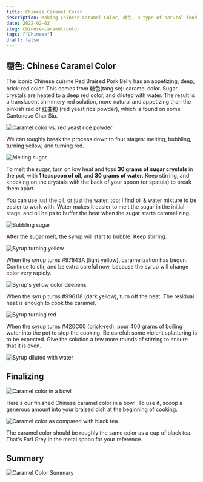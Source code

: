 ```yaml
---
title: Chinese Caramel Color
description: Making Chinese Caramel Color, 糖色, a type of natural food coloring commonly used in Chinese cooking, for example red braised pork belly
date: 2022-02-02
slug: chinese-caramel-color
tags: ["Chinese"]
draft: false
---
```


## 糖色: Chinese Caramel Color

The iconic Chinese cuisine Red Braised Pork Belly has an appetizing, deep, brick-red color. This comes from 糖色(tang se): caramel color. Sugar crystals are heated to a deep red color, and diluted with water. The result is a translucent shimmery red solution, more natural and appetizing than the pinkish red of 红曲粉 (red yeast rice powder), which is found on some Cantonese Char Siu.

![Caramel color vs. red yeast rice powder](/images/chinese-caramel/red-braised-pork-belly.webp "Compare the color of red braised pork belly vs. Char Siu")

We can roughly break the process down to four stages: melting, bubbling, turning yellow, and turning red.

![Melting sugar](/images/chinese-caramel/caramel-1.webp "Melting sugar")

To melt the sugar, turn on low heat and toss **30 grams of sugar crystals** in the pot, with **1 teaspoon of oil**, and **30 grams of water**. Keep stirring, and knocking on the crystals with the back of your spoon (or spatula) to break them apart.

You can use just the oil, or just the water, too; I find oil & water mixture to be easier to work with. Water makes it easier to melt the sugar in the initial stage, and oil helps to buffer the heat when the sugar starts caramelizing.

![Bubbling sugar](/images/chinese-caramel/caramel-2.webp "Bubbling")

After the sugar melt, the syrup will start to bubble. Keep stirring.

![Syrup turning yellow](/images/chinese-caramel/caramel-3.webp "#97843A Light Yellow")

When the syrup turns #97843A (light yellow), caramelization has begun. Continue to stir, and be extra careful now, because the syrup will change color very rapidly.

![Syrup's yellow color deepens](/images/chinese-caramel/caramel-4.webp "#996118 Deep Yellow")

When the syrup turns #996118 (dark yellow), turn off the heat. The residual heat is enough to cook the caramel.

![Syrup turning red](/images/chinese-caramel/caramel-5.webp "# 420C00 Brick Red")

When the syrup turns #420C00 (brick-red), pour 400 grams of boiling water into the pot to stop the cooking. Be careful: some violent splattering is to be expected. Give the solution a few more rounds of stirring to ensure that it is even.

![Syrup diluted with water](/images/chinese-caramel/caramel-6.webp "Pour water in to the pot")

## Finalizing

![Caramel color in a bowl](/images/chinese-caramel/caramel-7.webp "Final Product")

Here's our finished Chinese caramel color in a bowl. To use it, scoop a generous amount into your braised dish at the beginning of cooking.

![Caramel color as compared with black tea](/images/chinese-caramel/caramel-8.webp "Caramel Color vs. Earl Grey")

The caramel color should be roughly the same color as a cup of black tea. That's Earl Grey in the metal spoon for your reference.

## Summary

![Caramel Color Summary](/images/caramel-color.svg)
